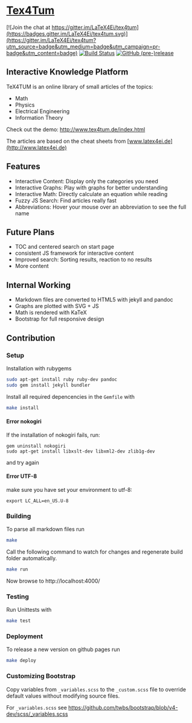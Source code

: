 # [Tex4Tum](https://latex4ei.github.io/tex4tum/)

[![Join the chat at https://gitter.im/LaTeX4Ei/tex4tum](https://badges.gitter.im/LaTeX4Ei/tex4tum.svg)](https://gitter.im/LaTeX4Ei/tex4tum?utm_source=badge&utm_medium=badge&utm_campaign=pr-badge&utm_content=badge)
[![Build Status](https://travis-ci.org/latex4ei/tex4tum.svg?branch=master)](https://travis-ci.org/latex4ei/tex4tum) [![GitHub (pre-)release](https://img.shields.io/github/release/latex4ei/tex4tum/all.svg)](https://github.com/latex4ei/tex4tum/releases)

## Interactive Knowledge Platform

TeX4TUM is an online library of small articles of the topics:
* Math
* Physics
* Electrical Engineering
* Information Theory

Check out the demo: <http://www.tex4tum.de/index.html>

The articles are based on the cheat sheets from [www.latex4ei.de](http://www.latex4ei.de)

## Features
* Interactive Content: Display only the categories you need
* Interactive Graphs: Play with graphs for better understanding
* Interactive Math: Directly calculate an equation while reading
* Fuzzy JS Search: Find articles really fast
* Abbreviations: Hover your mouse over an abbreviation to see the full name

## Future Plans
* TOC and centered search on start page
* consistent JS framework for interactive content
* Improved search: Sorting results, reaction to no results
* More content

## Internal Working
* Markdown files are converted to HTML5 with jekyll and pandoc
* Graphs are plotted with SVG + JS
* Math is rendered with KaTeX
* Bootstrap for full responsive design

## Contribution
### Setup
Installation with rubygems
```bash
sudo apt-get install ruby ruby-dev pandoc
sudo gem install jekyll bundler
```
Install all required depencencies in the `Gemfile` with
```bash
make install
```

#### Error nokogiri
If the installation of nokogiri fails, run:
```
gem uninstall nokogiri
sudo apt-get install libxslt-dev libxml2-dev zlib1g-dev
```
and try again

#### Error UTF-8
make sure you have set your environment to utf-8:
```
export LC_ALL=en_US.U-8
```

### Building
To parse all markdown files run
```bash
make
```
Call the following command to watch for changes and regenerate build folder automatically.
```bash
make run
```
Now browse to http://localhost:4000/

### Testing
Run Unittests with
```bash
make test
```

### Deployment
To release a new version on github pages run
```bash
make deploy
```

### Customizing Bootstrap
Copy variables from `_variables.scss` to the `_custom.scss` file to override default values without modifying source files.

For `_variables.scss` see https://github.com/twbs/bootstrap/blob/v4-dev/scss/_variables.scss
